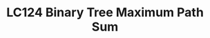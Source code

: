 ---
layout: post
title: LC124 Binary Tree Maximum Path Sum
gh-badge: [star, fork, follow]
tags: [Tree,DFS]
comments: true
---
